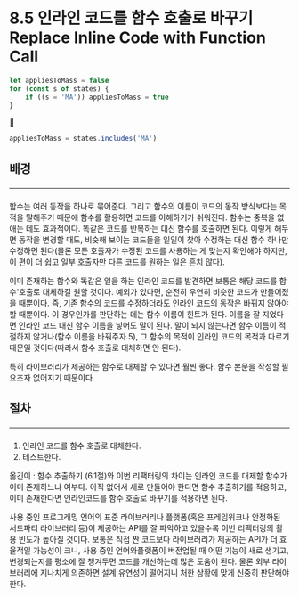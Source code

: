 # 8.5 인라인 코드를 함수 호출로 바꾸기 Replace Inline Code with Function Call

```js
let appliesToMass = false
for (const s of states) {
	if ((s = 'MA')) appliesToMass = true
}
```

🔻

```js
appliesToMass = states.includes('MA')
```

## 배경 <hr>

####

함수는 여러 동작을 하나로 묶어준다. 그리고 함수의 이름이 코드의 동작 방식보다는 목적을 말해주기 때문에 함수를 활용하면 코드를 이해하기가 쉬워진다. 함수는 중복을 없애는 데도 효과적이다. 똑같은 코드를 반복하는 대신 함수를 호출하면 된다. 이렇게 해두면 동작을 변경할 때도, 비슷해 보이는 코드들을 일일이 찾아 수정하는 대신 함수 하나만 수정하면 된다(물론 모든 호출자가 수정된 코드를 사용하는 게 맞는지 확인해야 하지만, 이 편이 더 쉽고 일부 호출자만 다른 코드를 원하는 일은 흔치 않다).

이미 존재하는 함수와 똑같은 일을 하는 인라인 코드를 발견하면 보통은 해당 코드를 함수'호출로 대체하길 원할 것이다. 예외가 있다면, 순전히 우연히 비슷한 코드가 만들어졌을 때뿐이다. 즉, 기존 함수의 코드를 수정하더라도 인라인 코드의 동작은 바뀌지 않아야 할 때뿐이다. 이 경우인가를 판단하는 데는 함수 이름이 힌트가 된다. 이름을 잘 지었다면 인라인 코드 대신 함수 이름을 넣어도 말이 된다. 말이 되지 않는다면 함수 이름이 적절하지 않거나(함수 이름을 바꿔주자.5), 그 함수의 목적이 인라인 코드의 목적과 다르기 때문일 것이다(따라서 함수 호출로 대체하면 안 된다).

특히 라이브러리가 제공하는 함수로 대체할 수 있다면 훨씬 좋다. 함수 본문을 작성할 필요조자 없어지기 때문이다.

## 절차 <hr>

####

1. 인라인 코드를 함수 호출로 대체한다.
2. 테스트한다.

옮긴이 : 함수 추출하기 (6.1절)와 이번 리팩터링의 차이는 인라인 코드를 대제할 함수가 이미 존재하느냐 여부다. 아직 없어서 새로 만들어야 한다면 함수 추출하기를 적용하고, 이미 존재한다면 인라인코드를 함수 호출로 바꾸기를 적용하면 된다.

사용 중인 프로그래밍 언어의 표준 라이브러리나 플랫폼(혹은 프레임워크나 안정화된 서드파티 라이브러리 등)이 제공하는 API를 잘 파악하고 있을수록 이번 리팩터링의 활용 빈도가 높아질 것이다. 보통은 직접 짠 코드보다 라이브러리가 제공하는 API가 더 효율적일 가능성이 크니, 사용 중인 언어와플랫폼이 버전업될 때 어떤 기능이 새로 생기고, 변경되는지를 평소에 잘 챙겨두면 코드를 개선하는데 많은 도움이 된다. 물론 외부 라이브러리에 지나치게 의존하면 설계 유연성이 떨어지니 처한 상황에 맞게 신중히 판단해야 한다.
